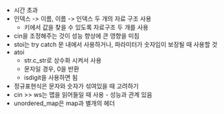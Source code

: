 - 시간 초과
- 인덱스 -> 이름, 이름 -> 인덱스 두 개의 자료 구조 사용
    - 키에서 값을 찾을 수 있도록 자료구조 두 개를 사용
- cin을 조정해주는 것이 성능 향상에 큰 영향을 미침
- stoi는 try catch 문 내에서 사용하거나, 파라미터가 숫자임이 보장될 때 사용할 것
- atoi
    - str.c_str로 상수화 시켜서 사용
    - 문자일 경우, 0을 반환
    - isdigit을 사용하면 됨
- 정규표현식은 문자와 숫자가 섞여있을 때 고려하기
- cin >> ws는 맵을 읽어들일 때 사용 - 성능과 관계 있음
- unordered_map은 map과 별개의 헤더
